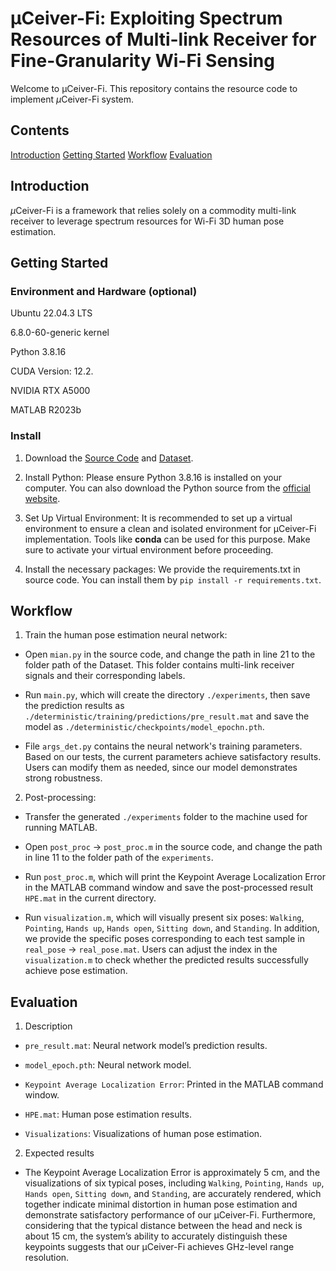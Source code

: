 # μCeiver-Fi: Exploiting Spectrum Resources of Multi-link Receiver for Fine-Granularity Wi-Fi Sensing

Welcome to μCeiver-Fi. This repository contains the resource code to implement $\mu$Ceiver-Fi system.


## Contents
[Introduction](#introduction)
[Getting Started](#getting-started)
[Workflow](#workflow)
[Evaluation](#evaluation)


## Introduction

$\mu$Ceiver-Fi is a framework that relies solely on a commodity multi-link receiver to leverage spectrum resources for Wi-Fi 3D human pose estimation.


## Getting Started

### Environment and Hardware (optional)
Ubuntu 22.04.3 LTS

6.8.0-60-generic kernel

Python 3.8.16

CUDA Version: 12.2.

NVIDIA RTX A5000

MATLAB R2023b


### Install

1. Download the [Source Code](https://github.com/OpenCode666/muCeiver-Fi) and [Dataset](https://zenodo.org/records/16209360).

2. Install Python: Please ensure Python 3.8.16 is installed on your computer. You can also download the Python source from the [official website](https://www.python.org/).

3. Set Up Virtual Environment: It is recommended to set up a virtual environment to ensure a clean and isolated environment for μCeiver-Fi implementation. Tools like **conda** can be used for this purpose. Make sure to activate your virtual environment before proceeding.

4. Install the necessary packages: We provide the requirements.txt in source code. You can install them by ```pip install -r requirements.txt```.



## Workflow

1. Train the human pose estimation neural network:

- Open ```mian.py``` in the source code, and change the path in line 21 to the folder path of the Dataset. This folder contains multi-link receiver signals and their corresponding labels.

- Run ```main.py```, which will create the directory ```./experiments```, then save the prediction results as ```./deterministic/training/predictions/pre_result.mat``` and save the model as ```./deterministic/checkpoints/model_epochn.pth```.

- File ```args_det.py``` contains the neural network's training parameters. Based on our tests, the current parameters achieve satisfactory results. Users can modify them as needed, since our model demonstrates strong robustness.

2. Post-processing:

- Transfer the generated ```./experiments``` folder to the machine used for running MATLAB.

- Open ```post_proc``` $\rightarrow$ ```post_proc.m``` in the source code, and change the path in line 11 to the folder path of the ```experiments```.

- Run ```post_proc.m```, which will print the Keypoint Average Localization Error in the MATLAB command window and save the post-processed result ```HPE.mat``` in the current directory.

- Run ```visualization.m```, which will visually present six poses: ```Walking```, ```Pointing```, ```Hands up```, ```Hands open```, ```Sitting down```, and ```Standing```. In addition, we provide the specific poses corresponding to each test sample in ```real_pose``` $\rightarrow$ ```real_pose.mat```. Users can adjust the index in the ```visualization.m``` to check whether the predicted results successfully achieve pose estimation.
        



## Evaluation

1. Description

- ```pre_result.mat```: Neural network model’s prediction results.

- ```model_epoch.pth```: Neural network model.

- ```Keypoint Average Localization Error```: Printed in the MATLAB command window.

- ```HPE.mat```: Human pose estimation results.

- ```Visualizations```: Visualizations of human pose estimation.



2. Expected results

- The Keypoint Average Localization Error is approximately 5 cm, and the visualizations of six typical poses, including ```Walking```, ```Pointing```, ```Hands up```, ```Hands open```, ```Sitting down```, and ```Standing```, are accurately rendered, which together indicate minimal distortion in human pose estimation and demonstrate satisfactory performance of our μCeiver-Fi.
Furthermore, considering that the typical distance between the head and neck is about 15 cm, the system’s ability to accurately distinguish these keypoints suggests that our μCeiver-Fi achieves GHz-level range resolution.

